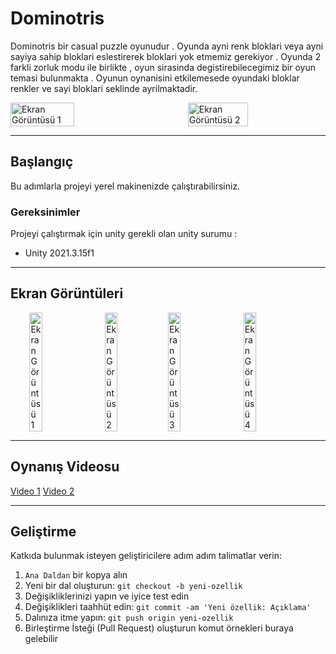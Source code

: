 # Dominotris

Dominotris bir casual puzzle oyunudur . Oyunda ayni renk bloklari veya ayni sayiya sahip bloklari eslestirerek bloklari yok etmemiz gerekiyor .
Oyunda 2 farkli zorluk modu ile birlikte , oyun sirasinda degistirebilecegimiz bir oyun temasi bulunmakta . 
Oyunun oynanisini etkilemesede oyundaki bloklar renkler ve sayi bloklari seklinde ayrilmaktadir.

<div style="display: flex; justify-content: space-between;">
  <img src="https://github.com/esware/Dominotris/assets/48649947/f70664b4-f2fd-467b-b55f-d8f583085856" alt="Ekran Görüntüsü 1" width="45%">
  <img src="https://github.com/esware/Dominotris/assets/48649947/bba9498c-1450-42ed-b0ad-6fd67681e5e8" alt="Ekran Görüntüsü 2" width="43.7%">
</div>

-----------------------------------------------------------------
## Başlangıç

Bu adımlarla projeyi yerel makinenizde çalıştırabilirsiniz.

### Gereksinimler

Projeyi çalıştırmak için unity gerekli olan unity surumu :

- Unity 2021.3.15f1

-----------------------------------------------------------------
## Ekran Görüntüleri

<div style="display: flex; justify-content: center;">
  <img src="https://github.com/esware/Dominotris/assets/48649947/b7f73426-d64c-4666-9c25-946824b4b79f.png" alt="Ekran Görüntüsü 1" style="margin-right: 20px;" width="20%">
  <img src="https://github.com/esware/Dominotris/assets/48649947/e14c0e67-84a7-4812-bef4-badb908df904.png" alt="Ekran Görüntüsü 2" width="20%">
  <img src="https://github.com/esware/Dominotris/assets/48649947/49567b22-1288-43bf-8905-d2300bacf669.png" alt="Ekran Görüntüsü 3" style="margin-right: 20px;" width="20%">
  <img src="https://github.com/esware/Dominotris/assets/48649947/e21f923e-ceb1-474a-a857-e1109479a339.png" alt="Ekran Görüntüsü 4" width="20%">
</div>


-----------------------------------------------------------------
## Oynanış Videosu

[Video 1](https://github.com/esware/Dominotris/assets/48649947/95070373-82e4-4757-9a67-406132ea5403)
[Video 2](https://github.com/esware/Dominotris/assets/48649947/39b5e83a-5b8e-40d6-aea0-17e9bc0b2b07)


-----------------------------------------------------------------
## Geliştirme

Katkıda bulunmak isteyen geliştiricilere adım adım talimatlar verin:

1. `Ana Daldan` bir kopya alın
2. Yeni bir dal oluşturun: `git checkout -b yeni-ozellik`
3. Değişikliklerinizi yapın ve iyice test edin
4. Değişiklikleri taahhüt edin: `git commit -am 'Yeni özellik: Açıklama'`
5. Dalınıza itme yapın: `git push origin yeni-ozellik`
6. Birleştirme İsteği (Pull Request) oluşturun
komut örnekleri buraya gelebilir
